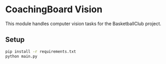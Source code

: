 # CoachingBoard Vision

This module handles computer vision tasks for the BasketballClub project.

## Setup

```bash
pip install -r requirements.txt
python main.py
```
